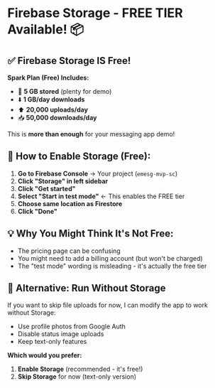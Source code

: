 # Firebase Storage - FREE TIER Available! 📦

## ✅ **Firebase Storage IS Free!**

**Spark Plan (Free) Includes:**
- 📁 **5 GB stored** (plenty for demo)
- ⬇️ **1 GB/day downloads**  
- ⬆️ **20,000 uploads/day**
- 📥 **50,000 downloads/day**

This is **more than enough** for your messaging app demo!

## 🔧 **How to Enable Storage (Free):**

1. **Go to Firebase Console** → Your project (`emesg-mvp-sc`)
2. **Click "Storage" in left sidebar**
3. **Click "Get started"**
4. **Select "Start in test mode"** ← This enables the FREE tier
5. **Choose same location as Firestore**
6. **Click "Done"**

## 💡 **Why You Might Think It's Not Free:**

- The pricing page can be confusing
- You might need to add a billing account (but won't be charged)
- The "test mode" wording is misleading - it's actually the free tier

## 🚀 **Alternative: Run Without Storage**

If you want to skip file uploads for now, I can modify the app to work without Storage:
- Use profile photos from Google Auth
- Disable status image uploads
- Keep text-only features

**Which would you prefer:**
1. **Enable Storage** (recommended - it's free!)
2. **Skip Storage** for now (text-only version)